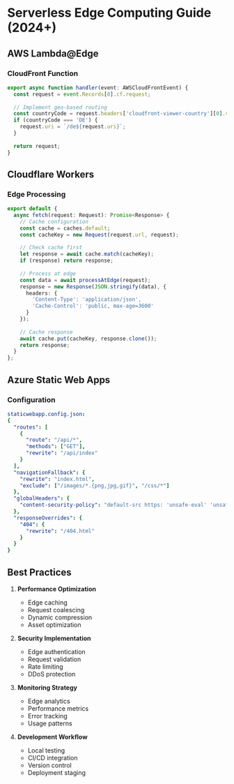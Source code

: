# Serverless Edge Computing Guide (2024+)

## AWS Lambda@Edge

### CloudFront Function
```typescript
export async function handler(event: AWSCloudFrontEvent) {
  const request = event.Records[0].cf.request;
  
  // Implement geo-based routing
  const countryCode = request.headers['cloudfront-viewer-country'][0].value;
  if (countryCode === 'DE') {
    request.uri = `/de${request.uri}`;
  }
  
  return request;
}
```

## Cloudflare Workers

### Edge Processing
```typescript
export default {
  async fetch(request: Request): Promise<Response> {
    // Cache configuration
    const cache = caches.default;
    const cacheKey = new Request(request.url, request);
    
    // Check cache first
    let response = await cache.match(cacheKey);
    if (response) return response;
    
    // Process at edge
    const data = await processAtEdge(request);
    response = new Response(JSON.stringify(data), {
      headers: {
        'Content-Type': 'application/json',
        'Cache-Control': 'public, max-age=3600'
      }
    });
    
    // Cache response
    await cache.put(cacheKey, response.clone());
    return response;
  }
};
```

## Azure Static Web Apps

### Configuration
```yaml
staticwebapp.config.json:
{
  "routes": [
    {
      "route": "/api/*",
      "methods": ["GET"],
      "rewrite": "/api/index"
    }
  ],
  "navigationFallback": {
    "rewrite": "index.html",
    "exclude": ["/images/*.{png,jpg,gif}", "/css/*"]
  },
  "globalHeaders": {
    "content-security-policy": "default-src https: 'unsafe-eval' 'unsafe-inline'; object-src 'none'"
  },
  "responseOverrides": {
    "404": {
      "rewrite": "/404.html"
    }
  }
}
```

## Best Practices

1. **Performance Optimization**
   - Edge caching
   - Request coalescing
   - Dynamic compression
   - Asset optimization

2. **Security Implementation**
   - Edge authentication
   - Request validation
   - Rate limiting
   - DDoS protection

3. **Monitoring Strategy**
   - Edge analytics
   - Performance metrics
   - Error tracking
   - Usage patterns

4. **Development Workflow**
   - Local testing
   - CI/CD integration
   - Version control
   - Deployment staging